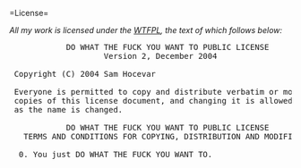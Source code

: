 =License=

_All my work is licensed under the [WTFPL](http://sam.zoy.org/wtfpl/COPYING), the text of which follows below:_

<pre>            DO WHAT THE FUCK YOU WANT TO PUBLIC LICENSE
                    Version 2, December 2004

 Copyright (C) 2004 Sam Hocevar

 Everyone is permitted to copy and distribute verbatim or modified
 copies of this license document, and changing it is allowed as long
 as the name is changed.

            DO WHAT THE FUCK YOU WANT TO PUBLIC LICENSE
   TERMS AND CONDITIONS FOR COPYING, DISTRIBUTION AND MODIFICATION

  0. You just DO WHAT THE FUCK YOU WANT TO.
</pre>